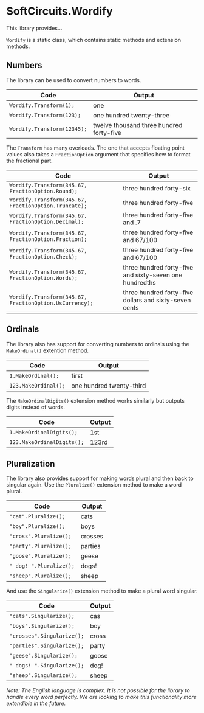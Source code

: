 # SoftCircuits.Wordify

This library provides...

`Wordify` is a static class, which contains static methods and extension methods.

## Numbers

The library can be used to convert numbers to words.

| Code | Output |
|---|---|
| `Wordify.Transform(1);` | one |
| `Wordify.Transform(123);` | one hundred twenty-three |
| `Wordify.Transform(12345);` | twelve thousand three hundred forty-five |

The `Transform` has many overloads. The one that accepts floating point values also takes a `FractionOption` argument that specifies how to format the fractional part.

| Code | Output |
|---|---|
| `Wordify.Transform(345.67, FractionOption.Round);` | three hundred forty-six |
| `Wordify.Transform(345.67, FractionOption.Truncate);` | three hundred forty-five |
| `Wordify.Transform(345.67, FractionOption.Decimal);` | three hundred forty-five and .7 |
| `Wordify.Transform(345.67, FractionOption.Fraction);` | three hundred forty-five and 67/100 |
| `Wordify.Transform(345.67, FractionOption.Check);` | three hundred forty-five and 67/100 |
| `Wordify.Transform(345.67, FractionOption.Words);` | three hundred forty-five and sixty-seven one hundredths |
| `Wordify.Transform(345.67, FractionOption.UsCurrency);` | three hundred forty-five dollars and sixty-seven cents |

## Ordinals

The library also has support for converting numbers to ordinals using the `MakeOrdinal()` extention method.

| Code | Output |
|---|---|
| `1.MakeOrdinal();` | first |
| `123.MakeOrdinal();` | one hundred twenty-third |

The `MakeOrdinalDigits()` extension method works similarly but outputs digits instead of words.

| Code | Output |
|---|---|
| `1.MakeOrdinalDigits();` | 1st |
| `123.MakeOrdinalDigits();` | 123rd |






## Pluralization

The library also provides support for making words plural and then back to singular again. Use the `Pluralize()` extension method to make a word plural.

| Code | Output |
|---|---|
| `"cat".Pluralize();` | cats |
| `"boy".Pluralize();` | boys |
| `"cross".Pluralize();` | crosses |
| `"party".Pluralize();` | parties |
| `"goose".Pluralize();` | geese |
| `" dog! ".Pluralize();` | dogs! |
| `"sheep".Pluralize();` | sheep |

And use the `Singularize()` extension method to make a plural word singular.

| Code | Output |
|---|---|
| `"cats".Singularize();` | cas |
| `"boys".Singularize();` | boy |
| `"crosses".Singularize();` | cross |
| `"parties".Singularize();` | party |
| `"geese".Singularize();` | goose |
| `" dogs! ".Singularize();` | dog! |
| `"sheep".Singularize();` | sheep |


*Note: The English language is complex. It is not possible for the library to handle every word perfectly. We are looking to make this functionality more extendible in the future.*


